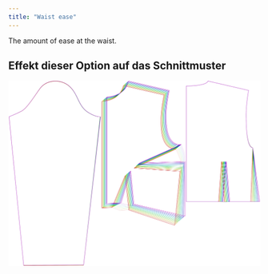 ```yaml
---
title: "Waist ease"
---
```


The amount of ease at the waist.

## Effekt dieser Option auf das Schnittmuster

![This image shows the effect of this option by superimposing several variants that have a different value for this option](breanna_waistease_sample.svg "Effect of this option on the pattern")
